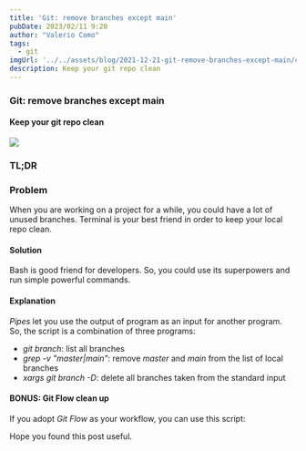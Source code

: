 ```yaml
---
title: 'Git: remove branches except main'
pubDate: 2023/02/11 9:20
author: "Valerio Como"
tags:
  - git
imgUrl: '../../assets/blog/2021-12-21-git-remove-branches-except-main/cover.png'
description: Keep your git repo clean
---
```


### Git: remove branches except main

#### Keep your git repo clean

![](https://cdn-images-1.medium.com/max/2560/1*NZgI18Ud1RoDcu9MTts9Aw.png)

### TL;DR

### Problem

When you are working on a project for a while, you could have a lot of unused branches. Terminal is your best friend in order to keep your local repo clean.

#### Solution

Bash is good friend for developers. So, you could use its superpowers and run simple powerful commands.

#### Explanation

*Pipes* let you use the output of program as an input for another program. So, the script is a combination of three programs:

* *git branch*: list all branches
* *grep -v "master\|main"*: remove *master* and *main* from the list of local branches
* *xargs git branch -D*: delete all branches taken from the standard input

#### BONUS: Git Flow clean up

If you adopt *Git Flow* as your workflow, you can use this script:

Hope you found this post useful.